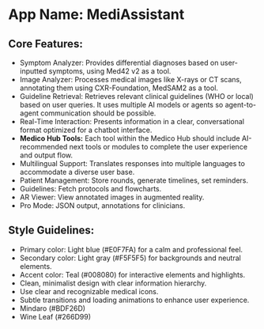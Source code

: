 # **App Name**: MediAssistant

## Core Features:

- Symptom Analyzer: Provides differential diagnoses based on user-inputted symptoms, using Med42 v2 as a tool.
- Image Analyzer: Processes medical images like X-rays or CT scans, annotating them using CXR-Foundation, MedSAM2 as a tool.
- Guideline Retrieval: Retrieves relevant clinical guidelines (WHO or local) based on user queries. It uses multiple AI models or agents so agent-to-agent communication should be possible.
- Real-Time Interaction: Presents information in a clear, conversational format optimized for a chatbot interface.
- **Medico Hub Tools:** Each tool within the Medico Hub should include AI-recommended next tools or modules to complete the user experience and output flow.
- Multilingual Support: Translates responses into multiple languages to accommodate a diverse user base.
- Patient Management: Store rounds, generate timelines, set reminders.
- Guidelines: Fetch protocols and flowcharts.
- AR Viewer: View annotated images in augmented reality.
- Pro Mode: JSON output, annotations for clinicians.

## Style Guidelines:

- Primary color: Light blue (#E0F7FA) for a calm and professional feel.
- Secondary color: Light gray (#F5F5F5) for backgrounds and neutral elements.
- Accent color: Teal (#008080) for interactive elements and highlights.
- Clean, minimalist design with clear information hierarchy.
- Use clear and recognizable medical icons.
- Subtle transitions and loading animations to enhance user experience.
- Mindaro (#BDF26D)
- Wine Leaf (#266D99)